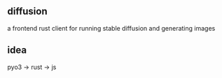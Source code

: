 ## diffusion

a frontend rust client for running stable diffusion and generating images

## idea

pyo3 -> rust -> js

